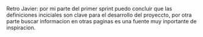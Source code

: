 Retro Javier: por mi parte del primer sprint puedo concluir que las definiciones inciciales son clave para el desarrollo del proyeccto, por otra parte buscar informacion en otras paginas es una fuente muy inportante de inspiracion.
